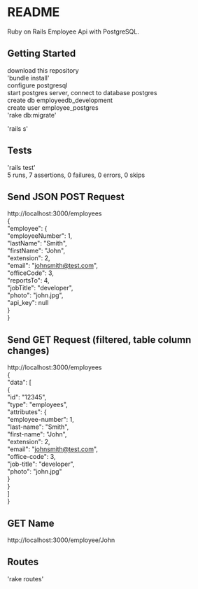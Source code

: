 # README  
   
Ruby on Rails Employee Api with PostgreSQL.   
  
## Getting Started  
  
download this repository  
'bundle install'   
configure postgresql  
start postgres server, connect to database postgres  
create db employeedb_development  
create user employee_postgres  
'rake db:migrate'  

'rails s'  
  
## Tests  
  
'rails test'  
5 runs, 7 assertions, 0 failures, 0 errors, 0 skips  
  
## Send JSON POST Request  
  
http://localhost:3000/employees  
{  
  "employee": {  
    "employeeNumber": 1,  
    "lastName": "Smith",  
    "firstName": "John",  
    "extension": 2,  
    "email": "johnsmith@test.com",  
    "officeCode": 3,  
    "reportsTo": 4,  
    "jobTitle": "developer",  
    "photo": "john.jpg",  
    "api_key": null  
   }  
}  
  
## Send GET Request (filtered, table column changes)
  
http://localhost:3000/employees  
{  
  "data": [  
    {  
      "id": "12345",  
      "type": "employees",  
      "attributes": {  
        "employee-number": 1,  
        "last-name": "Smith",  
        "first-name": "John",  
        "extension": 2,  
        "email": "johnsmith@test.com",  
        "office-code": 3,  
        "job-title": "developer",  
        "photo": "john.jpg"  
      }  
    }  
  ]  
}  
  
## GET Name  
  
http://localhost:3000/employee/John  
  
## Routes  
  
'rake routes'